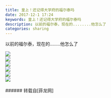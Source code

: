 ```yaml
---
title: 皇上！还记得大学府的福尔泰吗
date: 2017-12-1 17:24
keywords: 皇上！还记得大学府的福尔泰吗
description: 以前的福尔泰，现在的........他怎么了
categories: sharing
---
```

<td class="t_f" id="postmessage_1007982">

以前的福尔泰，现在的........他怎么了<br/>
<img alt="" border="0" class="zoom" data-cf-modified-3d015f61c52c3f45f77a9f9e-="" file="http://a3.att.hudong.com/41/28/01100000000000144735283619167_s.jpg" id="aimg_g6SP2" lazyloadthumb="1" onclick="" onmouseover="" src="http://a3.att.hudong.com/41/28/01100000000000144735283619167_s.jpg"/><br/>

<img aid="692485" data-cf-modified-3d015f61c52c3f45f77a9f9e-="" file="data/attachment/forum/201712/01/172223l6cgennmn34ys3s9.jpg.thumb.jpg" id="aimg_692485" inpost="1" onclick="" onmouseover="" src="http://www.flw.ph/data/attachment/forum/201712/01/172223l6cgennmn34ys3s9.jpg" style="cursor:pointer" zoomfile="data/attachment/forum/201712/01/172223l6cgennmn34ys3s9.jpg"/>


<br/>

<img aid="692483" data-cf-modified-3d015f61c52c3f45f77a9f9e-="" file="data/attachment/forum/201712/01/172221mr0y1zlylsrtr7ct.jpg.thumb.jpg" id="aimg_692483" inpost="1" onclick="" onmouseover="" src="http://www.flw.ph/data/attachment/forum/201712/01/172221mr0y1zlylsrtr7ct.jpg" style="cursor:pointer" zoomfile="data/attachment/forum/201712/01/172221mr0y1zlylsrtr7ct.jpg"/>


<br/>

<img aid="692484" data-cf-modified-3d015f61c52c3f45f77a9f9e-="" file="data/attachment/forum/201712/01/172222frgz6zvh0ttzrm0v.jpg.thumb.jpg" id="aimg_692484" inpost="1" onclick="" onmouseover="" src="http://www.flw.ph/data/attachment/forum/201712/01/172222frgz6zvh0ttzrm0v.jpg" style="cursor:pointer" zoomfile="data/attachment/forum/201712/01/172222frgz6zvh0ttzrm0v.jpg"/>


<br/>

<img aid="692482" data-cf-modified-3d015f61c52c3f45f77a9f9e-="" file="data/attachment/forum/201712/01/172220jk9q3mkngdmsn0zt.jpg.thumb.jpg" id="aimg_692482" inpost="1" onclick="" onmouseover="" src="http://www.flw.ph/data/attachment/forum/201712/01/172220jk9q3mkngdmsn0zt.jpg" style="cursor:pointer" zoomfile="data/attachment/forum/201712/01/172220jk9q3mkngdmsn0zt.jpg"/>


<br/>

<img aid="692481" data-cf-modified-3d015f61c52c3f45f77a9f9e-="" file="data/attachment/forum/201712/01/172219kq0096b1gvzjd7wt.jpg.thumb.jpg" id="aimg_692481" inpost="1" onclick="" onmouseover="" src="http://www.flw.ph/data/attachment/forum/201712/01/172219kq0096b1gvzjd7wt.jpg" style="cursor:pointer" zoomfile="data/attachment/forum/201712/01/172219kq0096b1gvzjd7wt.jpg"/>


<br/>

<img aid="692480" data-cf-modified-3d015f61c52c3f45f77a9f9e-="" file="data/attachment/forum/201712/01/172218zb6am3t6al909tma.jpg.thumb.jpg" id="aimg_692480" inpost="1" onclick="" onmouseover="" src="http://www.flw.ph/data/attachment/forum/201712/01/172218zb6am3t6al909tma.jpg" style="cursor:pointer" zoomfile="data/attachment/forum/201712/01/172218zb6am3t6al909tma.jpg"/>


<br/>
<br/>
</td>
###### 转载自[菲龙网]